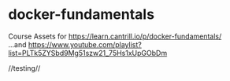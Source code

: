 # docker-fundamentals
Course Assets for https://learn.cantrill.io/p/docker-fundamentals/  
...and https://www.youtube.com/playlist?list=PLTk5ZYSbd9Mg51szw21_75Hs1xUpGObDm

//testing//
